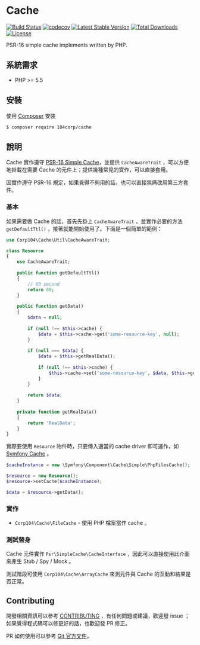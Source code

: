 # Cache 

[![Build Status](https://travis-ci.com/104corp/php-cache.svg?branch=master)](https://travis-ci.com/104corp/php-cache)
[![codecov](https://codecov.io/gh/104corp/php-cache/branch/master/graph/badge.svg)](https://codecov.io/gh/104corp/php-cache)
[![Latest Stable Version](https://poser.pugx.org/104corp/php-cache/v/stable)](https://packagist.org/packages/104corp/php-cache)
[![Total Downloads](https://poser.pugx.org/104corp/php-cache/d/total.svg)](https://packagist.org/packages/104corp/php-cache)
[![License](https://poser.pugx.org/104corp/php-cache/license)](https://packagist.org/packages/104corp/php-cache)

PSR-16 simple cache implements written by PHP.

## 系統需求

* PHP >= 5.5

## 安裝

使用 [Composer][] 安裝

```
$ composer require 104corp/cache
```

## 說明

Cache 實作遵守 [PSR-16 Simple Cache][]，並提供 `CacheAwareTrait` ，可以方便地掛載在需要 Cache 的元件上；提供幾種常見的實作，可以直接套用。

因實作遵守 PSR-16 規定，如果覺得不夠用的話，也可以直接無痛改用第三方套件。

### 基本

如果需要做 Cache 的話，首先先掛上 `CacheAwareTrait` ，並實作必要的方法 `getDefaultTtl()` ，接著就能開始使用了。下面是一個簡單的範例：

```php
use Corp104\Cache\Util\CacheAwareTrait;

class Resource
{
    use CacheAwareTrait;
        
    public function getDefaultTtl()
    {
        // 60 second
        return 60;
    }
    
    public function getData()
    {
        $data = null;
        
        if (null !== $this->cache) {
            $data = $this->cache->get('some-resource-key', null);
        }
        
        if (null === $data) {
            $data = $this->getRealData();
            
            if (null !== $this->cache) {
                $this->cache->set('some-resource-key', $data, $this->getTtl());
            }
        }
        
        return $data;
    }
    
    private function getRealData()
    {
        return 'RealData';
    }
}
```

實際要使用 `Resource` 物件時，只要傳入適當的 cache driver 即可運作，如 [Symfony Cache](https://github.com/symfony/cache) 。

```php
$cacheInstance = new \Symfony\Component\Cache\Simple\PhpFilesCache();

$resource = new Resource();
$resource->setCache($cacheInstance);

$data = $resource->getData();
```

### 實作

* `Corp104\Cache\FileCache` - 使用 PHP 檔案當作 cache 。

### 測試替身

Cache 元件實作 `Psr\SimpleCache\CacheInterface` ，因此可以直接使用此介面來產生 Stub / Spy / Mock 。

測試階段可使用 `Corp104\Cache\ArrayCache` 來測元件與 Cache 的互動和結果是否正常。

## Contributing

開發相關資訊可以參考 [CONTRIBUTING](/CONTRIBUTING.md) ，有任何問題或建議，歡迎發 issue ；如果覺得程式碼可以修更好的話，也歡迎發 PR 修正。

PR 如何使用可以參考 [Git 官方文件](https://git-scm.com/book/zh-tw/v2/GitHub-%E5%8F%83%E8%88%87%E4%B8%80%E5%80%8B%E5%B0%88%E6%A1%88)。


[Composer]: https://getcomposer.org/
[PSR-16 Simple Cache]: https://github.com/php-fig/fig-standards/blob/master/accepted/PSR-16-simple-cache.md
